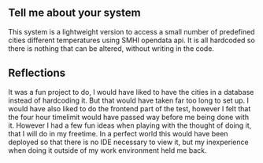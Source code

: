 ## Tell me about your system

This system is a lightweight version to access a small number of predefined cities different temperatures using SMHI opendata api.
It is all hardcoded so there is nothing that can be altered, without writing in the code.

## Reflections
It was a fun project to do, I would have liked to have the cities in a database instead of hardcoding it. But that would have taken far too long to set up. 
I would have also liked to do the frontend part of the test, however I felt that the four hour timelimit would have passed way before me being done with it. 
However I had a few fun ideas when playing with the thought of doing it, that I will do in my freetime.
In a perfect world this would have been deployed so that there is no IDE necessary to view it, but my inexperience when doing it outside of my work environment held me back.